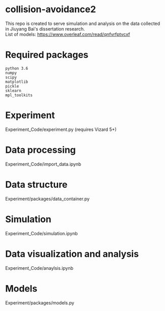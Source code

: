 # collision-avoidance2
This repo is created to serve simulation and analysis on the data collected in Jiuyang Bai's dissertation research. \
List of models: https://www.overleaf.com/read/qnfvrfptvcxf

# Required packages
```
python 3.6
numpy
scipy
matplotlib
pickle
sklearn
mpl_toolkits
```
# Experiment
Experiment_Code/experiment.py (requires Vizard 5+)
# Data processing
Experiment_Code/import_data.ipynb
# Data structure
Experiment/packages/data_container.py
# Simulation
Experiment_Code/simulation.ipynb
# Data visualization and analysis
Experiment_Code/anaylsis.ipynb
# Models
Experiment/packages/models.py
